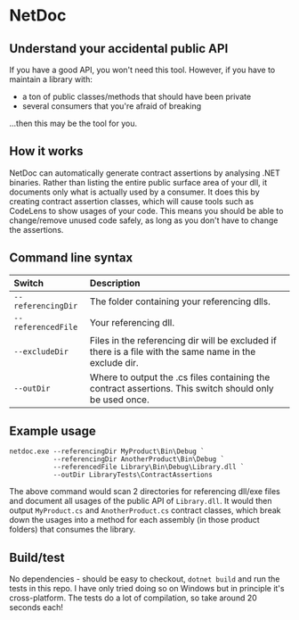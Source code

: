# NetDoc
## Understand your accidental public API

If you have a good API, you won't need this tool.  However, if you have to maintain a library with:
 - a ton of public classes/methods that should have been private
 - several consumers that you're afraid of breaking
 
...then this may be the tool for you.

## How it works

NetDoc can automatically generate contract assertions by analysing .NET binaries.
Rather than listing the entire public surface area of your dll, it documents only what is actually used by a consumer.
It does this by creating contract assertion classes, which will cause tools such as CodeLens to show usages of your code.
This means you should be able to change/remove unused code safely, as long as you don't have to change the assertions.

## Command line syntax

Switch             | Description
:------------------|:-------------------
`--referencingDir` | The folder containing your referencing dlls.
`--referencedFile` | Your referencing dll.
`--excludeDir`     | Files in the referencing dir will be excluded if there is a file with the same name in the exclude dir.
`--outDir`         | Where to output the .cs files containing the contract assertions.  This switch should only be used once.

## Example usage

```
netdoc.exe --referencingDir MyProduct\Bin\Debug `
           --referencingDir AnotherProduct\Bin\Debug `
           --referencedFile Library\Bin\Debug\Library.dll `
           --outDir LibraryTests\ContractAssertions
```
The above command would scan 2 directories for referencing dll/exe files and document all usages of the public API of `Library.dll`.  It would then output `MyProduct.cs` and `AnotherProduct.cs` contract classes, which break down the usages into a method for each assembly (in those product folders) that consumes the library.

## Build/test

No dependencies - should be easy to checkout, `dotnet build` and run the tests in this repo.  I have only tried doing so on Windows but in principle it's cross-platform.  The tests do a lot of compilation, so take around 20 seconds each!

